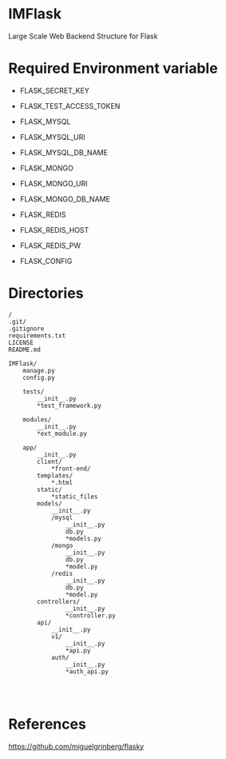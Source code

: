 # IMFlask
Large Scale Web Backend Structure for Flask

# Required Environment variable
- FLASK_SECRET_KEY
- FLASK_TEST_ACCESS_TOKEN

- FLASK_MYSQL
- FLASK_MYSQL_URI
- FLASK_MYSQL_DB_NAME 

- FLASK_MONGO
- FLASK_MONGO_URI
- FLASK_MONGO_DB_NAME 

- FLASK_REDIS
- FLASK_REDIS_HOST
- FLASK_REDIS_PW

- FLASK_CONFIG


# Directories
```
/
.git/
.gitignore
requirements.txt
LICENSE
README.md

IMFlask/
	manage.py
	config.py
	
	tests/
		__init__.py
		*test_framework.py

	modules/
		__init__.py
		*ext_module.py
	
	app/
		__init__.py
		client/
			*front-end/
		templates/
			*.html
		static/
			*static_files
		models/
			__init__.py
			/mysql
				__init__.py
				db.py
				*models.py
			/mongo
				__init__.py
				db.py
				*model.py
			/redis
				__init__.py
				db.py
				*model.py
		controllers/
				__init__.py
				*controller.py
		api/
			__init__.py		
			v1/
				__init__.py
				*api.py
			auth/
				__init__.py
				*auth_api.py
			
			
		

```

# References
https://github.com/miguelgrinberg/flasky
